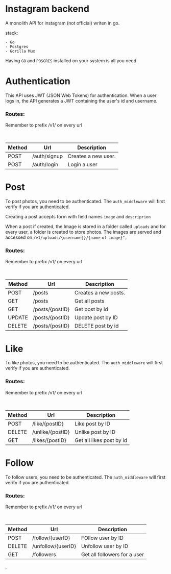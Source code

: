 # Instagram backend

A monolith API for instagram (not official) writen in go.

stack:

    - Go
    - Postgres
    - Gorilla Mux

Having `GO` and `POSGRES` installed on your system is all you need

# Authentication

This API uses JWT (JSON Web Tokens) for authentication. When a user logs in, 
the API generates a JWT containing the user's id and username.

### Routes:

Remember to prefix /v1/ on every url

&nbsp;

| Method | Url                 | Description               |
| ------ | ------------------- | ------------------------- |
| POST   | /auth/signup        | Creates a new user.       |
| POST   | /auth/login         | Login a user              |


# Post

To post photos, you need to be authenticated. The `auth_middleware` 
will first verify if you are authenticated.

Creating a post accepts form with field names `image` and `descriprion`

When a post if created, the Image is stored in a folder called `uploads`
and for every user, a folder is created to store photos.
The images are served and accessed on `/v1/uploads/{username}}/{name-of-image}",`

### Routes:

Remember to prefix /v1/ on every url

&nbsp;

| Method | Url                 | Description               |
| ------ | ------------------- | ------------------------- |
| POST   | /posts              | Creates a new posts.      |
| GET    | /posts              | Get all posts             |
| GET    | /posts/{postID}     | Get post by id            |
| UPDATE | /posts/{postID}     | Update post by ID         |
| DELETE | /posts/{postID}     | DELETE post by id         |


# Like

To like photos, you need to be authenticated. The `auth_middleware` 
will first verify if you are authenticated.

### Routes:

Remember to prefix /v1/ on every url

&nbsp;

| Method | Url                 | Description               |
| ------ | ------------------- | ------------------------- |
| POST   | /like/{postID}      | Like post by ID           |
| DELETE | /unlike/{postID}    | Unlike post by ID         |
| GET    | /likes/{postID}     | Get all likes post by id  |


# Follow

To follow users, you need to be authenticated. The `auth_middleware` 
will first verify if you are authenticated.

### Routes:

Remember to prefix /v1/ on every url

&nbsp;

| Method | Url                 | Description                  |
| ------ | ------------------- | ---------------------------- |
| POST   | /follow/{userID}    | FOllow user by ID            |
| DELETE | /unfollow/{userID}  | Unfollow user by ID          |
| GET    | /followers          | Get all followers for a user |



.